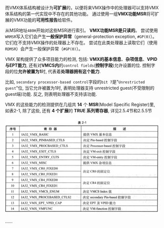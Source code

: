 

而VMX体系结构被设计为**可扩展**的，以便将来VMX操作中的处理器可以支持VMX体系结构的第一代实现中不存在的其他功能。 通过使用一组**VMX功能MSR**将可扩展的VMX功能的**可用性报告**给软件。

从MSR地址`480H`开始对这些MSR进行索引。 **VMX功能MSR是只读的**。 尝试使用`WRMSR`写入它们会产生**一般保护异常**（general-protection exception, `#GP(0)`）。 它们在不支持VMX操作的处理器上不存在。 尝试在此类处理器上读取它们（使用`RDMSR`）会产生一般保护异常（`#GP(0)`）。



VMX 架构提供了众多项目能力的检测, 包括: **VMX的基本信息**、**杂项信息**、**VPID与EPT能力**, 还有对**VMCS内**的`control fields`(**控制字段**)允许设置的位. 控制字段的位**允许被置为1**时, 代表着**处理器拥有这个能力**.

比如, `secondary processor-based control`字段的`bit 7`是"`Unrestricted guest`"位, 当它允许被置为1时, 表明处理器支持 unrestricted guest(不受限制的guest端)功能. 反之, 则表明处理器不支持该功能.

VMX 的这些能力的检测提供在几组共 **14** 个 **MSR**(Model Specific Register)里, 如表2-1, 除了这些, 还有 **4 个扩展**的 **TRUE 系列寄存器**, 详见2.5.4节和2.5.5节

![2020-02-24-22-19-23.png](./images/2020-02-24-22-19-23.png)

......
